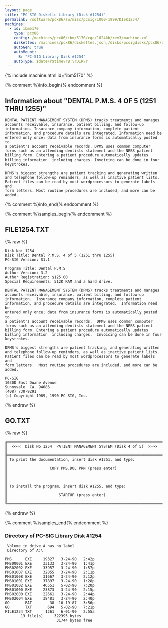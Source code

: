 ```yaml
---
layout: page
title: "PC-SIG Diskette Library (Disk #1254)"
permalink: /software/pcx86/sw/misc/pcsig/1000-1999/DISK1254/
machines:
  - id: ibm5170
    type: pcx86
    config: /machines/pcx86/ibm/5170/cga/1024kb/rev3/machine.xml
    diskettes: /machines/pcx86/diskettes.json,/disks/pcsigdisks/pcx86/diskettes.json
    autoGen: true
    autoMount:
      B: "PC-SIG Library Disk #1254"
    autoType: $date\r$time\rB:\rDIR\r
---
```


{% include machine.html id="ibm5170" %}

{% comment %}info_begin{% endcomment %}

## Information about "DENTAL P.M.S. 4 OF 5 (1251 THRU 1255)"

    DENTAL PATIENT MANAGEMENT SYSTEM (DPMS) tracks treatments and manages
    accounts receivable, insurance, patient billing, and follow-up
    information. Insurance company information, complete patient
    information, and procedure details are integrated. Information need be
    entered only once; data from insurance forms is automatically posted to
    a patient's account receivable records. DPMS uses common computer
    forms such as an attending dentists statement and the NEBS patient
    billing form. Entering a patient procedure automatically updates
    billing information  including charges. Invoicing can be done in four
    keystrokes.
    
    DPMS's biggest strengths are patient tracking and generating written
    and telephone follow-up reminders, as well as inactive patient lists.
    Patient files can be read by most wordprocessors to generate labels and
    form letters. Most routine procedures are included, and more can be
    added.
{% comment %}info_end{% endcomment %}

{% comment %}samples_begin{% endcomment %}

## FILE1254.TXT

{% raw %}
```
Disk No: 1254
Disk Title: Dental P.M.S. 4 of 5 (1251 thru 1255)
PC-SIG Version: S1.1

Program Title: Dental P.M.S
Author Version: 3.2
Author Registration: $125.00
Special Requirements: 512K RAM and a hard drive.

DENTAL PATIENT MANAGEMENT SYSTEM (DPMS) tracks treatments and manages
accounts receivable, insurance, patient billing, and follow-up
information.  Insurance company information, complete patient
information, and procedure details are integrated.  Information need be
entered only once; data from insurance forms is automatically posted to
a patient's account receivable records.  DPMS uses common computer
forms such as an attending dentists statement and the NEBS patient
billing form. Entering a patient procedure automatically updates
billing information  including charges.  Invoicing can be done in four
keystrokes.

DPMS's biggest strengths are patient tracking, and generating written
and telephone follow-up reminders, as well as inactive patient lists.
Patient files can be read by most wordprocessors to generate labels and
form letters.  Most routine procedures are included, and more can be
added.

PC-SIG
1030D East Duane Avenue
Sunnyvale  Ca. 94086
(408) 730-9291
(c) Copyright 1989, 1990 PC-SIG, Inc.
```
{% endraw %}

## GO.TXT

{% raw %}
```
╔═════════════════════════════════════════════════════════════════════════╗
║  <<<<  Disk No 1254  PATIENT MANAGEMENT SYSTEM (Disk 4 of 5)  >>>>      ║
╠═════════════════════════════════════════════════════════════════════════╣
║ To print the documentation, insert disk #1251, and type:                ║
║                   COPY PMS.DOC PRN (press enter)                        ║
║                                                                         ║
║ To install the program, insert disk #1255, and type:                    ║
║                       STARTUP (press enter)                             ║
╚═════════════════════════════════════════════════════════════════════════╝
```
{% endraw %}

{% comment %}samples_end{% endcomment %}

### Directory of PC-SIG Library Disk #1254

     Volume in drive A has no label
     Directory of A:\

    PMS      EXE     19327   3-24-90   2:42p
    PMS00001 EXE     33133   3-24-90   1:41p
    PMS02002 EXE     33957   3-24-90   1:57p
    PMS01007 EXE     32855   3-24-90   2:11p
    PMS01008 EXE     31667   3-24-90   2:12p
    PMS01001 EXE     37897   3-24-90   1:28p
    PMS01002 EXE     46551   5-02-90   7:20p
    PMS01000 EXE     23873   3-24-90   2:15p
    PMS02000 EXE     22661   3-24-90   2:44p
    PMS02004 EXE     38481   3-24-90   2:40p
    GO       BAT        38  10-19-87   3:56p
    GO       TXT       694   5-02-90   7:21p
    FILE1254 TXT      1261   6-01-90   2:55a
           13 file(s)     322395 bytes
                           31744 bytes free
